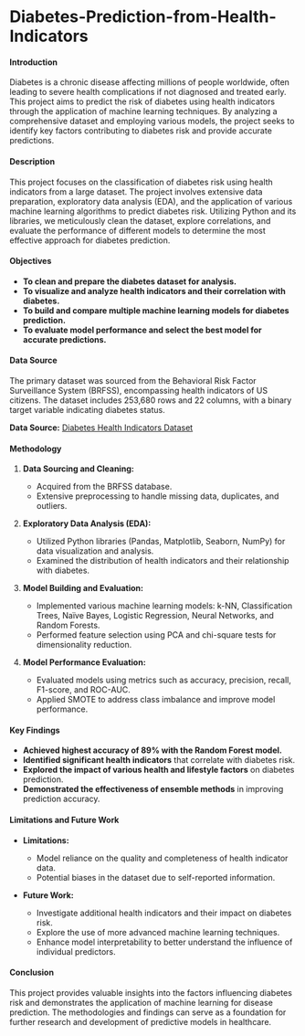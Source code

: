 # Diabetes-Prediction-from-Health-Indicators

#### Introduction
Diabetes is a chronic disease affecting millions of people worldwide, often leading to severe health complications if not diagnosed and treated early. This project aims to predict the risk of diabetes using health indicators through the application of machine learning techniques. By analyzing a comprehensive dataset and employing various models, the project seeks to identify key factors contributing to diabetes risk and provide accurate predictions.

#### Description
This project focuses on the classification of diabetes risk using health indicators from a large dataset. The project involves extensive data preparation, exploratory data analysis (EDA), and the application of various machine learning algorithms to predict diabetes risk. Utilizing Python and its libraries, we meticulously clean the dataset, explore correlations, and evaluate the performance of different models to determine the most effective approach for diabetes prediction.

#### Objectives
- **To clean and prepare the diabetes dataset for analysis.**
- **To visualize and analyze health indicators and their correlation with diabetes.**
- **To build and compare multiple machine learning models for diabetes prediction.**
- **To evaluate model performance and select the best model for accurate predictions.**

#### Data Source
The primary dataset was sourced from the Behavioral Risk Factor Surveillance System (BRFSS), encompassing health indicators of US citizens. The dataset includes 253,680 rows and 22 columns, with a binary target variable indicating diabetes status.

**Data Source:** [Diabetes Health Indicators Dataset](https://www.kaggle.com/datasets/alexteboul/diabetes-health-indicators-dataset/data)

#### Methodology
1. **Data Sourcing and Cleaning:**
   - Acquired from the BRFSS database.
   - Extensive preprocessing to handle missing data, duplicates, and outliers.

2. **Exploratory Data Analysis (EDA):**
   - Utilized Python libraries (Pandas, Matplotlib, Seaborn, NumPy) for data visualization and analysis.
   - Examined the distribution of health indicators and their relationship with diabetes.

3. **Model Building and Evaluation:**
   - Implemented various machine learning models: k-NN, Classification Trees, Naïve Bayes, Logistic Regression, Neural Networks, and Random Forests.
   - Performed feature selection using PCA and chi-square tests for dimensionality reduction.

4. **Model Performance Evaluation:**
   - Evaluated models using metrics such as accuracy, precision, recall, F1-score, and ROC-AUC.
   - Applied SMOTE to address class imbalance and improve model performance.

#### Key Findings
- **Achieved highest accuracy of 89% with the Random Forest model.**
- **Identified significant health indicators** that correlate with diabetes risk.
- **Explored the impact of various health and lifestyle factors** on diabetes prediction.
- **Demonstrated the effectiveness of ensemble methods** in improving prediction accuracy.

#### Limitations and Future Work
- **Limitations:**
  - Model reliance on the quality and completeness of health indicator data.
  - Potential biases in the dataset due to self-reported information.

- **Future Work:**
  - Investigate additional health indicators and their impact on diabetes risk.
  - Explore the use of more advanced machine learning techniques.
  - Enhance model interpretability to better understand the influence of individual predictors.

#### Conclusion
This project provides valuable insights into the factors influencing diabetes risk and demonstrates the application of machine learning for disease prediction. The methodologies and findings can serve as a foundation for further research and development of predictive models in healthcare.
